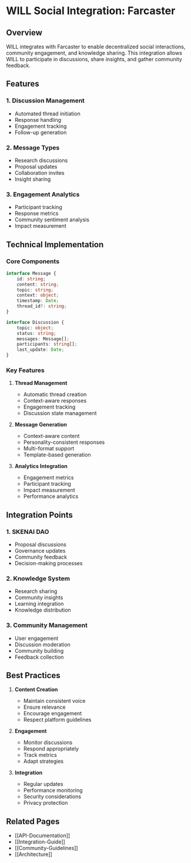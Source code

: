 # WILL Social Integration: Farcaster

## Overview
WILL integrates with Farcaster to enable decentralized social interactions, community engagement, and knowledge sharing. This integration allows WILL to participate in discussions, share insights, and gather community feedback.

## Features

### 1. Discussion Management
- Automated thread initiation
- Response handling
- Engagement tracking
- Follow-up generation

### 2. Message Types
- Research discussions
- Proposal updates
- Collaboration invites
- Insight sharing

### 3. Engagement Analytics
- Participant tracking
- Response metrics
- Community sentiment analysis
- Impact measurement

## Technical Implementation

### Core Components

```typescript
interface Message {
    id: string;
    content: string;
    topic: string;
    context: object;
    timestamp: Date;
    thread_id?: string;
}

interface Discussion {
    topic: object;
    status: string;
    messages: Message[];
    participants: string[];
    last_update: Date;
}
```

### Key Features

1. **Thread Management**
   - Automatic thread creation
   - Context-aware responses
   - Engagement tracking
   - Discussion state management

2. **Message Generation**
   - Context-aware content
   - Personality-consistent responses
   - Multi-format support
   - Template-based generation

3. **Analytics Integration**
   - Engagement metrics
   - Participant tracking
   - Impact measurement
   - Performance analytics

## Integration Points

### 1. SKENAI DAO
- Proposal discussions
- Governance updates
- Community feedback
- Decision-making processes

### 2. Knowledge System
- Research sharing
- Community insights
- Learning integration
- Knowledge distribution

### 3. Community Management
- User engagement
- Discussion moderation
- Community building
- Feedback collection

## Best Practices

1. **Content Creation**
   - Maintain consistent voice
   - Ensure relevance
   - Encourage engagement
   - Respect platform guidelines

2. **Engagement**
   - Monitor discussions
   - Respond appropriately
   - Track metrics
   - Adapt strategies

3. **Integration**
   - Regular updates
   - Performance monitoring
   - Security considerations
   - Privacy protection

## Related Pages
- [[API-Documentation]]
- [[Integration-Guide]]
- [[Community-Guidelines]]
- [[Architecture]]
